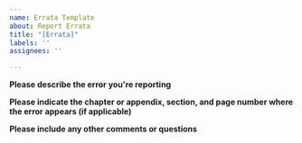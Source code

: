 ```yaml
---
name: Errata Template
about: Report Errata
title: "[Errata]"
labels: ''
assignees: ''

---
```


**Please describe the error you're reporting**

**Please indicate the chapter or appendix, section, and page number where the error appears (if applicable)**

**Please include any other comments or questions**
